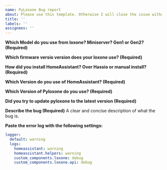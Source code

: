 ```yaml
---
name: PyLoxone Bug report
about: Please use this template. Otherwise I will close the issue without answering!
title: ''
labels: ''
assignees: ''
---
```


**Which Model do you use from loxone? Miniserver? Gen1 or Gen2? (Required)**

**Which firmware versio version does your loxone use? (Required)**

**How did you install HomeAssistant? Over Hassio or manual install?  (Required)**

**Which Version do you use of HomeAssistant?  (Required)**

**Which Version of Pyloxone do you use? (Required)**

**Did you try to update pyloxone to the latest version (Required)**

**Describe the bug (Required)**
A clear and concise description of what the bug is.

**Paste the error log with the following settings:**
```yaml
logger:
  default: warning
  logs:
    homeassistant: warning
    homeassistant.helpers: warning
    custom_components.loxone: debug
    custom_components.loxone.api: debug
```
